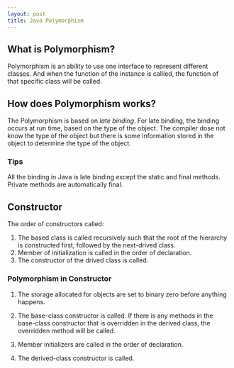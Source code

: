 ```yaml
---
layout: post
title: Java Polymorphism
---
```


## What is Polymorphism? ##

Polymorphism is an ability to use one interface to represent different classes. And when the function of the instance is callled, the function of that specific class will be called.

## How does Polymorphism works? ##

The Polymorphism is based on _late binding_. For late binding, the binding occurs at run time, based on the type of the object. The compiler dose not know the type of the object but there is some information stored in the object to determine the type of the object.

### Tips ###

All the binding in Java is late binding except the static and final methods. Private methods are automatically final.

## Constructor ##

The order of constructors called:
1. The based class is called recursively such that the root of the hierarchy is constructed first, followed by the next-drived class.
2. Member of initialization is called in the order of declaration.
3. The constructor of the drived class is called.

### Polymorphism in Constructor ###

1. The storage allocated for objects are set to binary zero before anything happens.

2. The base-class constructor is called. If there is any methods in the base-class constructor that is overridden in the derived class, the overridden method will be called. 

3. Member initializers are called in the order of declaration. 

4. The derived-class constructor is called.


